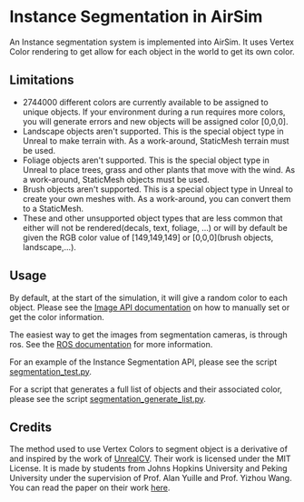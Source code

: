 # Instance Segmentation in AirSim

An Instance segmentation system is implemented into AirSim. It uses Vertex Color rendering to get allow for each object in the world to get its own color.

## Limitations
* 2744000 different colors are currently available to be assigned to unique objects. If your environment during a run requires more colors, you will generate errors and new objects will be assigned color [0,0,0].
* Landscape objects aren't supported. This is the special object type in Unreal to make terrain with. As a work-around, StaticMesh terrain must be used.
* Foliage objects aren't supported. This is the special object type in Unreal to place trees, grass and other plants that move with the wind. As a work-around, StaticMesh objects must be used.
* Brush objects aren't supported. This is a special object type in Unreal to create your own meshes with. As a work-around, you can convert them to a StaticMesh.
* These and other unsupported object types that are less common that either will not be rendered(decals, text, foliage, ...) or will by default be given the RGB color value of [149,149,149] or [0,0,0](brush objects, landscape,...).

## Usage
By default, at the start of the simulation, it will give a random color to each object. 
Please see the [Image API documentation](image_apis.md#segmentation) on how to manually set or get the color information.

The easiest way to get the images from segmentation cameras, is through ros. See the [ROS documentation](ros.md) for more information. 

For an example of the Instance Segmentation API, please see the script  [segmentation_test.py](../ros/python_ws/src/airsim/scripts/segmentation_test.py).

For a script that generates a full list of objects and their associated color, please see the script  [segmentation_generate_list.py](../ros/python_ws/src/airsim/scripts/segmentation_generate_list.py).

## Credits
The method used to use Vertex Colors to segment object is a derivative of and inspired by the work of [UnrealCV](https://unrealcv.org/). Their work is licensed under the MIT License.
It is made by students from Johns Hopkins University and Peking University under the supervision of Prof. Alan Yuille and Prof. Yizhou Wang.
You can read the paper on their work [here](https://dl.acm.org/doi/10.1145/3123266.3129396).
